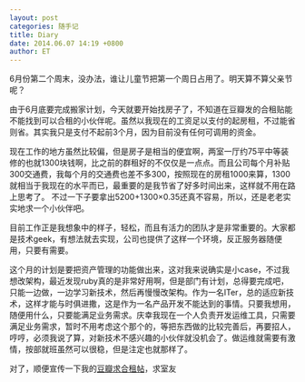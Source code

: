 ```yaml
---
layout: post
categories: 随手记
title: Diary
date: 2014.06.07 14:19 +0800
author: ET
---
```

6月份第二个周末，没办法，谁让儿童节把第一个周日占用了。明天算不算父亲节呢？

由于6月底要完成搬家计划，今天就要开始找房子了，不知道在豆瓣发的合租贴能不能找到可以合租的小伙伴呢。虽然以我现在的工资足以支付的起房租，不过能省则省。其实我只是支付不起前3个月，因为目前没有任何可调用的资金。

现在工作的地方虽然比较偏，但是房子是相当的便宜啊，两室一厅约75平中等装修的也就1300块钱啊，比之前的群租好的不仅仅是一点点。而且公司每个月补贴300交通费，我每个月的交通费也差不多300，按照现在的房租1000来算，1300就相当于我现在的水平而已，最重要的是我节省了好多时间出来，这样就不用在路上思考了。
不过一下子要拿出5200+1300×0.35还真不容易，所以，还是老老实实地求一个小伙伴吧。

目前工作正是我想象中的样子，轻松，而且有活力的团队才是非常重要的。大家都是技术geek，有想法就去实现，公司也提供了这样一个环境，反正服务器随便用，只要有需要。

这个月的计划是要把资产管理的功能做出来，这对我来说确实是小case，不过我想改架构，最近发现ruby真的是非常好用啊，但是部门有计划，总得要完成吧，只能一边做，一边学习新技术，然后再慢慢改架构。作为一名ITer，总的适应新技术，这样才能与时俱进撒，这是作为一名产品开发不能达到的事情。只要我想用，随便用什么，只要能满足业务需求。庆幸我现在一个人负责开发运维工具，只需要满足业务需求，暂时不用考虑这个那个的，等把东西做的比较完善后，再要招人，哼哼，必须我说了算，对新技术不感兴趣的小伙伴就没机会了。做运维就需要有激情，按部就班虽然可以很稳，但是注定也就那样了。

对了，顺便宣传一下我的[豆瓣求合租帖][douban-url]，求室友

[douban-url]: http://www.douban.com/group/topic/53677521/
